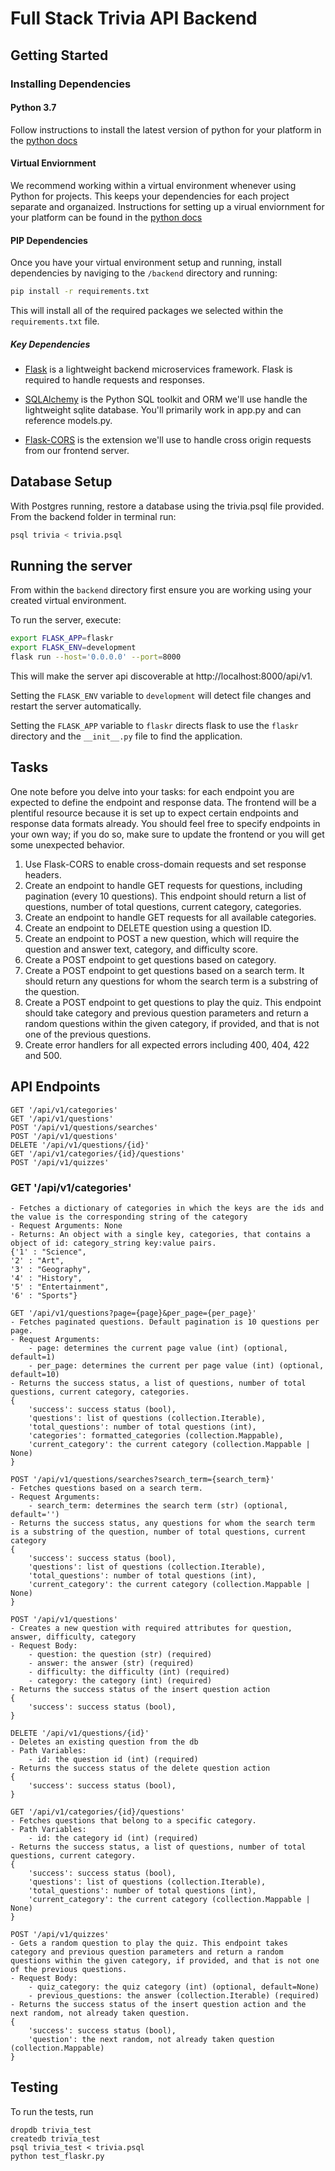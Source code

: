 # Full Stack Trivia API Backend

## Getting Started

### Installing Dependencies

#### Python 3.7

Follow instructions to install the latest version of python for your platform in the [python docs](https://docs.python.org/3/using/unix.html#getting-and-installing-the-latest-version-of-python)

#### Virtual Enviornment

We recommend working within a virtual environment whenever using Python for projects. This keeps your dependencies for each project separate and organaized. Instructions for setting up a virual enviornment for your platform can be found in the [python docs](https://packaging.python.org/guides/installing-using-pip-and-virtual-environments/)

#### PIP Dependencies

Once you have your virtual environment setup and running, install dependencies by naviging to the `/backend` directory and running:

```bash
pip install -r requirements.txt
```

This will install all of the required packages we selected within the `requirements.txt` file.

##### Key Dependencies

- [Flask](http://flask.pocoo.org/)  is a lightweight backend microservices framework. Flask is required to handle requests and responses.

- [SQLAlchemy](https://www.sqlalchemy.org/) is the Python SQL toolkit and ORM we'll use handle the lightweight sqlite database. You'll primarily work in app.py and can reference models.py. 

- [Flask-CORS](https://flask-cors.readthedocs.io/en/latest/#) is the extension we'll use to handle cross origin requests from our frontend server. 

## Database Setup
With Postgres running, restore a database using the trivia.psql file provided. From the backend folder in terminal run:
```bash
psql trivia < trivia.psql
```

## Running the server

From within the `backend` directory first ensure you are working using your created virtual environment.

To run the server, execute:

```bash
export FLASK_APP=flaskr
export FLASK_ENV=development
flask run --host='0.0.0.0' --port=8000
```

This will make the server api discoverable at http://localhost:8000/api/v1.

Setting the `FLASK_ENV` variable to `development` will detect file changes and restart the server automatically.

Setting the `FLASK_APP` variable to `flaskr` directs flask to use the `flaskr` directory and the `__init__.py` file to find the application. 

## Tasks

One note before you delve into your tasks: for each endpoint you are expected to define the endpoint and response data. The frontend will be a plentiful resource because it is set up to expect certain endpoints and response data formats already. You should feel free to specify endpoints in your own way; if you do so, make sure to update the frontend or you will get some unexpected behavior. 

1. Use Flask-CORS to enable cross-domain requests and set response headers. 
2. Create an endpoint to handle GET requests for questions, including pagination (every 10 questions). This endpoint should return a list of questions, number of total questions, current category, categories. 
3. Create an endpoint to handle GET requests for all available categories. 
4. Create an endpoint to DELETE question using a question ID. 
5. Create an endpoint to POST a new question, which will require the question and answer text, category, and difficulty score. 
6. Create a POST endpoint to get questions based on category. 
7. Create a POST endpoint to get questions based on a search term. It should return any questions for whom the search term is a substring of the question. 
8. Create a POST endpoint to get questions to play the quiz. This endpoint should take category and previous question parameters and return a random questions within the given category, if provided, and that is not one of the previous questions. 
9. Create error handlers for all expected errors including 400, 404, 422 and 500. 

## API Endpoints

```
GET '/api/v1/categories'
GET '/api/v1/questions'
POST '/api/v1/questions/searches'
POST '/api/v1/questions'
DELETE '/api/v1/questions/{id}'
GET '/api/v1/categories/{id}/questions'
POST '/api/v1/quizzes'
```


### GET '/api/v1/categories'
```
- Fetches a dictionary of categories in which the keys are the ids and the value is the corresponding string of the category
- Request Arguments: None
- Returns: An object with a single key, categories, that contains a object of id: category_string key:value pairs. 
{'1' : "Science",
'2' : "Art",
'3' : "Geography",
'4' : "History",
'5' : "Entertainment",
'6' : "Sports"}
```

```
GET '/api/v1/questions?page={page}&per_page={per_page}'
- Fetches paginated questions. Default pagination is 10 questions per page.
- Request Arguments:
    - page: determines the current page value (int) (optional, default=1)
    - per_page: determines the current per page value (int) (optional, default=10)
- Returns the success status, a list of questions, number of total questions, current category, categories.
{
    'success': success status (bool),
    'questions': list of questions (collection.Iterable),
    'total_questions': number of total questions (int),
    'categories': formatted_categories (collection.Mappable),
    'current_category': the current category (collection.Mappable | None)
}
```

```
POST '/api/v1/questions/searches?search_term={search_term}'
- Fetches questions based on a search term.
- Request Arguments:
    - search_term: determines the search term (str) (optional, default='')
- Returns the success status, any questions for whom the search term is a substring of the question, number of total questions, current category
{
    'success': success status (bool),
    'questions': list of questions (collection.Iterable),
    'total_questions': number of total questions (int),
    'current_category': the current category (collection.Mappable | None)
}
```

```
POST '/api/v1/questions'
- Creates a new question with required attributes for question, answer, difficulty, category
- Request Body:
    - question: the question (str) (required)
    - answer: the answer (str) (required)
    - difficulty: the difficulty (int) (required)
    - category: the category (int) (required)
- Returns the success status of the insert question action
{
    'success': success status (bool),
}
```

```
DELETE '/api/v1/questions/{id}'
- Deletes an existing question from the db
- Path Variables:
    - id: the question id (int) (required)
- Returns the success status of the delete question action
{
    'success': success status (bool),
}
```

```
GET '/api/v1/categories/{id}/questions'
- Fetches questions that belong to a specific category.
- Path Variables:
    - id: the category id (int) (required)
- Returns the success status, a list of questions, number of total questions, current category.
{
    'success': success status (bool),
    'questions': list of questions (collection.Iterable),
    'total_questions': number of total questions (int),
    'current_category': the current category (collection.Mappable | None)
}
```

```
POST '/api/v1/quizzes'
- Gets a random question to play the quiz. This endpoint takes category and previous question parameters and return a random questions within the given category, if provided, and that is not one of the previous questions.
- Request Body:
    - quiz_category: the quiz category (int) (optional, default=None)
    - previous_questions: the answer (collection.Iterable) (required)
- Returns the success status of the insert question action and the next random, not already taken question.
{
    'success': success status (bool),
    'question': the next random, not already taken question (collection.Mappable)
}
```


## Testing
To run the tests, run
```
dropdb trivia_test
createdb trivia_test
psql trivia_test < trivia.psql
python test_flaskr.py
```